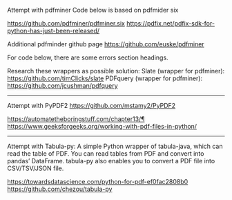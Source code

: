 Attempt with pdfminer
Code below is based on pdfmider six

https://github.com/pdfminer/pdfminer.six
https://pdfix.net/pdfix-sdk-for-python-has-just-been-released/

Additional pdfminder github page
https://github.com/euske/pdfminer

For code below, there are some errors section headings.

Research these wrappers as possible solution:
Slate (wrapper for pdfminer): https://github.com/timClicks/slate
PDFquery (wrapper for pdfminer): https://github.com/jcushman/pdfquery

---
Attempt with PyPDF2
https://github.com/mstamy2/PyPDF2

https://automatetheboringstuff.com/chapter13/¶
https://www.geeksforgeeks.org/working-with-pdf-files-in-python/


---
Attempt with Tabula-py:
A simple Python wrapper of tabula-java, which can read the table of PDF. You can read tables from PDF and convert into pandas’ DataFrame. tabula-py also enables you to convert a PDF file into CSV/TSV/JSON file.

https://towardsdatascience.com/python-for-pdf-ef0fac2808b0
https://github.com/chezou/tabula-py
